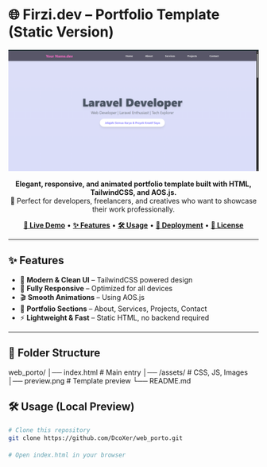 # 🌐 Firzi.dev – Portfolio Template (Static Version)

<p align="center">
  <img src="preview.png" alt="Preview Template" width="800"/>
</p>

<p align="center">
  <b>Elegant, responsive, and animated portfolio template built with HTML, TailwindCSS, and AOS.js.</b><br>
  🚀 Perfect for developers, freelancers, and creatives who want to showcase their work professionally.
</p>

<p align="center">
  <a href="dcoxer.github.io" target="_blank"><b>🔗 Live Demo</b></a> •
  <a href="#-features"><b>✨ Features</b></a> •
  <a href="#-installation"><b>🛠️ Usage</b></a> •
  <a href="#-deployment"><b>🚀 Deployment</b></a> •
  <a href="#-license"><b>📄 License</b></a>
</p>

---

## ✨ Features

- 🎨 **Modern & Clean UI** – TailwindCSS powered design  
- 📱 **Fully Responsive** – Optimized for all devices  
- 🎬 **Smooth Animations** – Using AOS.js  
- 💼 **Portfolio Sections** – About, Services, Projects, Contact  
- ⚡ **Lightweight & Fast** – Static HTML, no backend required  

---

## 📂 Folder Structure

web_porto/
│── index.html # Main entry
│── /assets/ # CSS, JS, Images
│── preview.png # Template preview
└── README.md

## 🛠️ Usage (Local Preview)

```bash
# Clone this repository
git clone https://github.com/DcoXer/web_porto.git

# Open index.html in your browser
